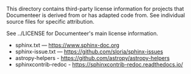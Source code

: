 This directory contains third-party license information for projects that Documenteer is derived from or has adapted code from.
See individual source files for specific attribution.

See ../LICENSE for Documenteer's main license information.

- sphinx.txt — https://www.sphinx-doc.org
- sphinx-issue.txt — https://github.com/sloria/sphinx-issues
- astropy-helpers - https://github.com/astropy/astropy-helpers
- sphinxcontrib-redoc - https://sphinxcontrib-redoc.readthedocs.io/
